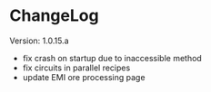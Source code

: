 # ChangeLog

Version: 1.0.15.a

* fix crash on startup due to inaccessible method
* fix circuits in parallel recipes
* update EMI ore processing page